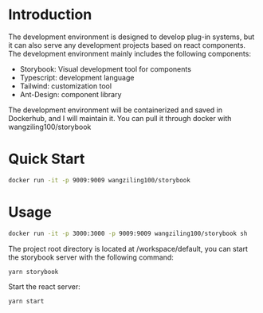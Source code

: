 
# Introduction
The development environment is designed to develop plug-in systems, but it can also serve any development projects based on react components. The development environment mainly includes the following components:
- Storybook: Visual development tool for  components
- Typescript: development language
- Tailwind: customization tool
- Ant-Design: component library

The development environment will be containerized and saved in Dockerhub, and I will maintain it.
You can pull it through docker with wangziling100/storybook

# Quick Start
```bash
docker run -it -p 9009:9009 wangziling100/storybook 
```

# Usage

```bash
docker run -it -p 3000:3000 -p 9009:9009 wangziling100/storybook sh
```
The project root directory is located at /workspace/default, you can start the storybook server with the following command:
```bash
yarn storybook
```
Start the react server:
```bash
yarn start
```



